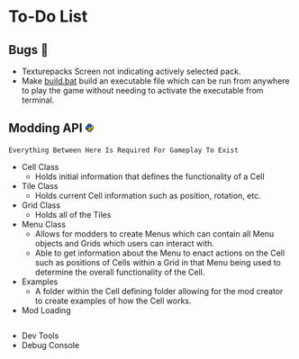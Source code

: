 # To-Do List
## Bugs 🐞
- Texturepacks Screen not indicating actively selected pack.
- Make [build.bat](/build.bat) build an executable file which can be run from anywhere to play the game without needing to activate the executable from terminal.
## Modding API ![](/git_assets/python.png)
```
Everything Between Here Is Required For Gameplay To Exist
```
- Cell Class
   - Holds initial information that defines the functionality of a Cell
- Tile Class
   - Holds current Cell information such as position, rotation, etc.
- Grid Class
   - Holds all of the Tiles
- Menu Class
   - Allows for modders to create Menus which can contain all Menu objects and Grids which users can interact with.
   - Able to get information about the Menu to enact actions on the Cell such as positions of Cells within a Grid in that Menu being used to determine the overall functionality of the Cell.
- Examples
   - A folder within the Cell defining folder allowing for the mod creator to create examples of how the Cell works.
- Mod Loading

```
```

- Dev Tools
- Debug Console
